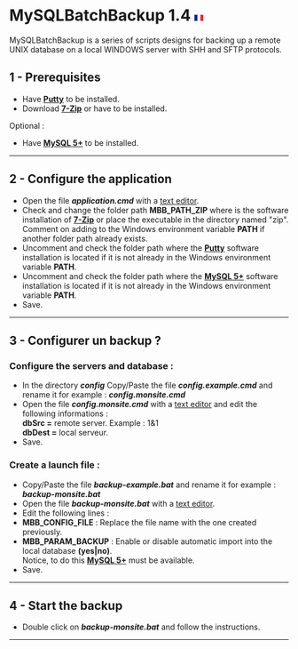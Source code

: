 # MySQLBatchBackup 1.4 [![fr-FR](https://github.com/shim-sao/XtrmAddons-Batch/blob/master/MySQLBatchBackup/images/france-flag-icon-16.png)](https://github.com/shim-sao/XtrmAddons-Batch/blob/master/MySQLBatchBackup/readme.fr-Fr.md)

MySQLBatchBackup is a series of scripts designs for backing up a remote UNIX database on a local WINDOWS server with SHH and SFTP protocols.

## 1 - Prerequisites

*   Have **[Putty](https://www.putty.org)** to be installed.
*   Download **[7-Zip](http://www.7-zip.org/)** or have to be installed.

Optional :

*   Have **[MySQL 5+](https://www.mysql.com)** to be installed.
-----------------------------

## 2 - Configure the application

*   Open the file **_application.cmd_** with a [text editor](https://notepad-plus-plus.org).
*   Check and change the folder path **MBB\_PATH\_ZIP** where is the software installation of **[7-Zip](https://www.7-zip.org/)** or place the executable in the directory named "zip".  
    Comment on adding to the Windows environment variable **PATH** if another folder path already exists.
*   Uncomment and check the folder path where the **[Putty](https://www.putty.org)** software installation is located if it is not already in the Windows environment variable **PATH**.
*   Uncomment and check the folder path where the **[MySQL 5+](https://www.mysql.com)** software installation is located if it is not already in the Windows environment variable **PATH**.
*   Save.
-----------------------------

## 3 - Configurer un backup ?

### Configure the servers and database :

*   In the directory **_config_** Copy/Paste the file **_config.example.cmd_** and rename it for example : **_config.monsite.cmd_**
*   Open the file **_config.monsite.cmd_** with a [text editor](https://notepad-plus-plus.org) and edit the following informations :  
    **dbSrc =** remote server. Example : 1&1  
    **dbDest =** local serveur.
*   Save.

### Create a launch file :

*   Copy/Paste the file **_backup-example.bat_** and rename it for example : **_backup-monsite.bat_**
*   Open the file **_backup-monsite.bat_** with a [text editor](https://notepad-plus-plus.org).
*   Edit the following lines :
*   **MBB\_CONFIG\_FILE** : Replace the file name with the one created previously.
*   **MBB\_PARAM\_BACKUP** : Enable or disable automatic import into the local database **(yes|no)**.  
    Notice, to do this **[MySQL 5+](https://www.mysql.com)** must be available.
*   Save.
-----------------------------

## 4 - Start the backup

*   Double click on **_backup-monsite.bat_** and follow the instructions.
-----------------------------